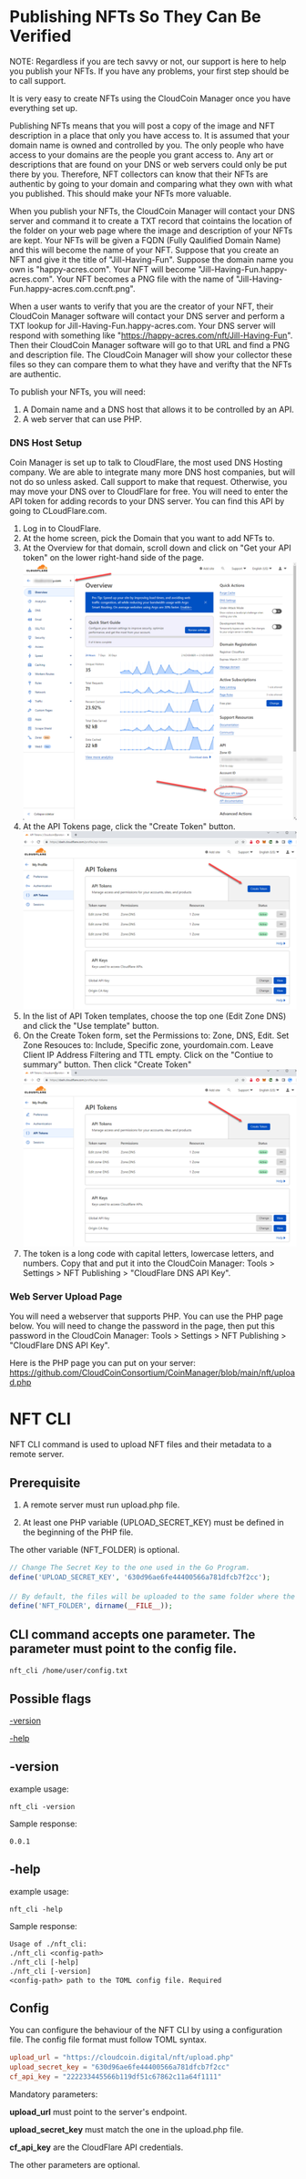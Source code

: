 # Publishing NFTs So They Can Be Verified
NOTE: Regardless if you are tech savvy or not, our support is here to help you publish your NFTs. If you have any problems, your first step should be to call support. 

It is very easy to create NFTs using the CloudCoin Manager once you have everything set up.

Publishing NFTs means that you will post a copy of the image and NFT description in a place that only you have access to.
It is assumed that your domain name is owned and controlled by you. The only people who have access to your domains are the people you grant access to. 
Any art or descriptions that are found on your DNS or web servers could only be put there by you. Therefore, NFT collectors can know that their NFTs are
authentic by going to your domain and comparing what they own with what you published. This should make your NFTs more valuable.  

When you publish your NFTs, the CloudCoin Manager will contact your DNS server and command it to create a TXT record that cointains the location of the folder on your web page where the image and description of your NFTs are kept. Your NFTs will be given a FQDN (Fully Qaulified Domain Name) and this will become the name of your NFT. Suppose that you create an NFT and give it the title of "Jill-Having-Fun". Suppose the domain name you own is "happy-acres.com". Your NFT will become "Jill-Having-Fun.happy-acres.com". Your NFT becomes a PNG file with the name of "Jill-Having-Fun.happy-acres.com.ccnft.png". 

When a user wants to verify that you are the creator of your NFT, their CloudCoin Manager software will contact your DNS server and perform a TXT lookup for Jill-Having-Fun.happy-acres.com. Your DNS server will respond with something like "https://happy-acres.com/nft/Jill-Having-Fun". Then their CloudCoin Manager software will go to that URL and find a PNG and description file. The CloudCoin Manager will show your collector these files so they can compare them to what they have and verifty that the NFTs are authentic. 

To publish your NFTs, you will need: 
1. A Domain name and a DNS host that allows it to be controlled by an API.
2. A web server that can use PHP.

### DNS Host Setup
Coin Manager is set up to talk to CloudFlare, the most used DNS Hosting company. We are able to integrate many more DNS host companies, but will not do so unless asked. Call support to make that request. Otherwise, you may move your DNS over to CloudFlare for free. You will need to enter the API token for adding records to your DNS server. You can find this API by going to CLoudFlare.com.

1. Log in to CloudFlare. 
2. At the home screen, pick the Domain that you want to add NFTs to. 
3. At the Overview for that domain, scroll down and click on "Get your API token" on the lower right-hand side of the page.
![Overview](0.png?raw=true "CloudFlare Overview")
4. At the API Tokens page, click the "Create Token" button.
![Create API](1.png?raw=true "CloudFlare Create Token")
5. In the list of API Token templates, choose the top one (Edit Zone DNS) and click the "Use template" button. 
6. On the Create Token form, set the Permissions to: Zone, DNS, Edit.  Set Zone Resouces to: Include, Specific zone, yourdomain.com. Leave Client IP Address Filtering and TTL empty. Click on the "Contiue to summary" button. Then click "Create Token"
![API Token](1.png?raw=true "CloudFlare API Token Create Token")
7. The token is a long code with capital letters, lowercase letters, and numbers. Copy that and put it into the CloudCoin Manager: Tools > Settings > NFT Publishing > "CloudFlare DNS API Key".

### Web Server Upload Page 


You will need a webserver that supports PHP. You can use the PHP page below. You will need to change the password in the page, then put this password in the CloudCoin Manager: Tools > Settings > NFT Publishing > "CloudFlare DNS API Key".

Here is the PHP page you can put on your server: 
https://github.com/CloudCoinConsortium/CoinManager/blob/main/nft/upload.php


# NFT CLI


NFT CLI command is used to upload NFT files and their metadata to a remote server.

## Prerequisite

1. A remote server must run upload.php file.

2. At least one PHP variable (UPLOAD_SECRET_KEY) must be defined in the beginning of the PHP file.

The other variable (NFT_FOLDER) is optional.

```php
// Change The Secret Key to the one used in the Go Program.
define('UPLOAD_SECRET_KEY', '630d96ae6fe44400566a781dfcb7f2cc');

// By default, the files will be uploaded to the same folder where the script runs. Change it if necessary.
define('NFT_FOLDER', dirname(__FILE__));
```

## CLI command accepts one parameter. The parameter must point to the config file.

```console
nft_cli /home/user/config.txt
```

## Possible flags

[-version](README.md#-version)

[-help](README.md#-help)

## -version
example usage:
```console
nft_cli -version
```

Sample response:
```console
0.0.1
```

## -help
example usage:
```
nft_cli -help
```

Sample response:
```console
Usage of ./nft_cli:
./nft_cli <config-path>
./nft_cli [-help]
./nft_cli [-version]
<config-path> path to the TOML config file. Required
```

## Config
You can configure the behaviour of the NFT CLI by using a configuration file. The config file format must follow TOML syntax.


```toml
upload_url = "https://cloudcoin.digital/nft/upload.php"
upload_secret_key = "630d96ae6fe44400566a781dfcb7f2cc"
cf_api_key = "222233445566b119df51c67862c11a64f1111"
```

Mandatory parameters:

**upload_url** must point to the server's endpoint.

**upload_secret_key** must match the one in the upload.php file.

**cf_api_key** are the CloudFlare API credentials.

The other parameters are optional.





